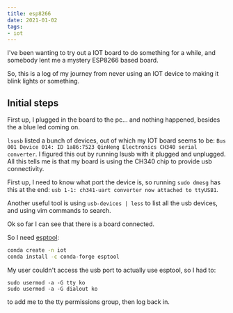 ```yaml
---
title: esp8266
date: 2021-01-02
tags:
- iot
---
```


I've been wanting to try out a IOT board to do something for a while, and somebody lent me a mystery ESP8266 based board.

So, this is a log of my journey from never using an IOT device to making it blink lights or something.

## Initial steps

First up, I plugged in the board to the pc... and nothing happened, besides the a blue led coming on. 

`lsusb` listed a bunch of devices, out of which my IOT board seems to be: `Bus 001 Device 014: ID 1a86:7523 QinHeng Electronics CH340 serial converter`. I figured this out by running lsusb with it plugged and unplugged. All this tells me is that my board is using the CH340 chip to provide usb connectivity.

First up, I need to know what port the device is, so running `sudo dmesg` has this at the end: `usb 1-1: ch341-uart converter now attached to ttyUSB1`. 

Another useful tool is using `usb-devices | less` to list all the usb devices, and using vim commands to search.

Ok so far I can see that there is a board connected. 

So I need [esptool](https://github.com/espressif/esptool):

```bash
conda create -n iot
conda install -c conda-forge esptool 
```

My user couldn't access the usb port to actually use esptool, so I had to: 

```
sudo usermod -a -G tty ko
sudo usermod -a -G dialout ko

```

to add me to the tty permissions group, then log back in.
